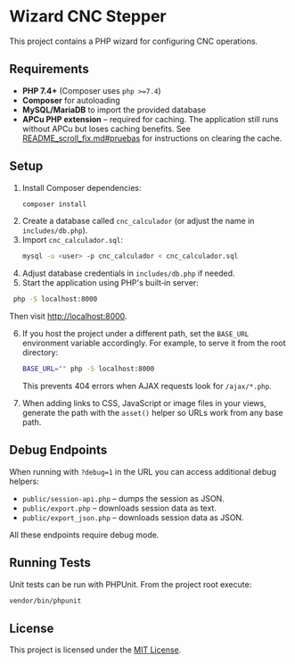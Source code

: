 # Wizard CNC Stepper

This project contains a PHP wizard for configuring CNC operations.

## Requirements

- **PHP 7.4+** (Composer uses `php >=7.4`)
- **Composer** for autoloading
- **MySQL/MariaDB** to import the provided database
- **APCu PHP extension** – required for caching. The application still runs
  without APCu but loses caching benefits. See
  [README_scroll_fix.md#pruebas](README_scroll_fix.md#pruebas) for instructions
  on clearing the cache.

## Setup

1. Install Composer dependencies:
   ```bash
   composer install
   ```
2. Create a database called `cnc_calculador` (or adjust the name in `includes/db.php`).
3. Import `cnc_calculador.sql`:
   ```bash
   mysql -u <user> -p cnc_calculador < cnc_calculador.sql
   ```
4. Adjust database credentials in `includes/db.php` if needed.
5. Start the application using PHP's built‑in server:
 ```bash
  php -S localhost:8000
  ```
  Then visit [http://localhost:8000](http://localhost:8000).

6. If you host the project under a different path, set the `BASE_URL`
   environment variable accordingly. For example, to serve it from the
   root directory:
   ```bash
   BASE_URL="" php -S localhost:8000
   ```
   This prevents 404 errors when AJAX requests look for `/ajax/*.php`.

7. When adding links to CSS, JavaScript or image files in your views, generate the
   path with the `asset()` helper so URLs work from any base path.

## Debug Endpoints

When running with `?debug=1` in the URL you can access additional debug helpers:

- `public/session-api.php` – dumps the session as JSON.
- `public/export.php` – downloads session data as text.
- `public/export_json.php` – downloads session data as JSON.

All these endpoints require debug mode.

## Running Tests

Unit tests can be run with PHPUnit. From the project root execute:

```bash
vendor/bin/phpunit
```

## License

This project is licensed under the [MIT License](LICENSE).
